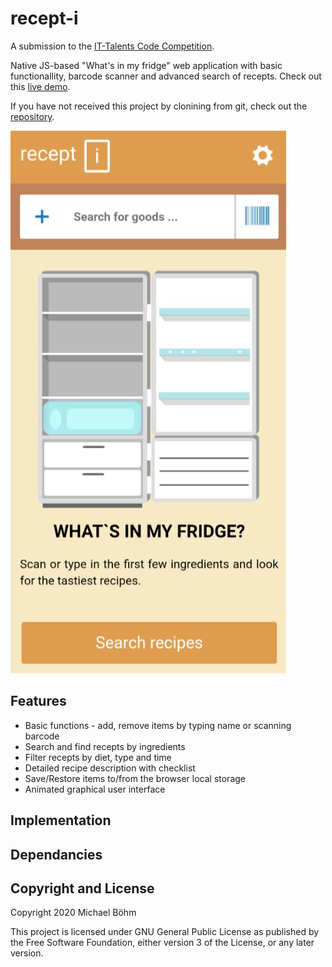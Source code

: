 # recept-i
A submission to the [IT-Talents Code Competition](https://www.it-talents.de/foerderung/code-competition/code-competition-10-2020-edeka-digital). 

Native JS-based "What's in my fridge" web application with basic functionallity, barcode scanner and advanced search of recepts. Check out this [live demo](https://www.shot-boehm.com/apps/recipe-i/). 

If you have not received this project by clonining from git, check out the [repository](https://github.com/time-run/recipe-i).

![recipe-i-fridge](/images/recept-i-fridge.png)

## Features
* Basic functions - add, remove items by typing name or scanning barcode
* Search and find recepts by ingredients
* Filter recepts by diet, type and time
* Detailed recipe description with checklist
* Save/Restore items to/from the browser local storage
* Animated graphical user interface

## Implementation

## Dependancies

## Copyright and License

Copyright 2020 Michael Böhm

This project is licensed under GNU General Public License as published by the Free Software Foundation, either version 3 of the License, or any later version.
